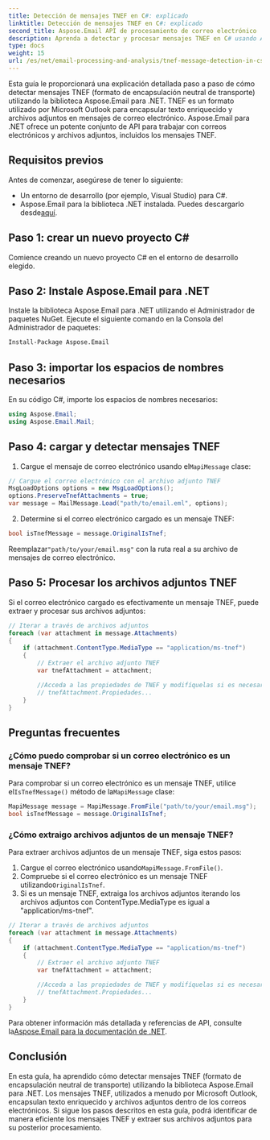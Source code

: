 ```yaml
---
title: Detección de mensajes TNEF en C#: explicado
linktitle: Detección de mensajes TNEF en C#: explicado
second_title: Aspose.Email API de procesamiento de correo electrónico .NET
description: Aprenda a detectar y procesar mensajes TNEF en C# usando Aspose.Email para .NET. Mejore el manejo del correo electrónico con texto enriquecido y archivos adjuntos.
type: docs
weight: 15
url: /es/net/email-processing-and-analysis/tnef-message-detection-in-csharp-explained/
---
```


Esta guía le proporcionará una explicación detallada paso a paso de cómo detectar mensajes TNEF (formato de encapsulación neutral de transporte) utilizando la biblioteca Aspose.Email para .NET. TNEF es un formato utilizado por Microsoft Outlook para encapsular texto enriquecido y archivos adjuntos en mensajes de correo electrónico. Aspose.Email para .NET ofrece un potente conjunto de API para trabajar con correos electrónicos y archivos adjuntos, incluidos los mensajes TNEF.

## Requisitos previos

Antes de comenzar, asegúrese de tener lo siguiente:

- Un entorno de desarrollo (por ejemplo, Visual Studio) para C#.
-  Aspose.Email para la biblioteca .NET instalada. Puedes descargarlo desde[aquí](https://releases.aspose.com/email/net).

## Paso 1: crear un nuevo proyecto C#

Comience creando un nuevo proyecto C# en el entorno de desarrollo elegido.

## Paso 2: Instale Aspose.Email para .NET

Instale la biblioteca Aspose.Email para .NET utilizando el Administrador de paquetes NuGet. Ejecute el siguiente comando en la Consola del Administrador de paquetes:

```bash
Install-Package Aspose.Email
```

## Paso 3: importar los espacios de nombres necesarios

En su código C#, importe los espacios de nombres necesarios:

```csharp
using Aspose.Email;
using Aspose.Email.Mail;
```

## Paso 4: cargar y detectar mensajes TNEF

1.  Cargue el mensaje de correo electrónico usando el`MapiMessage` clase:

```csharp
// Cargue el correo electrónico con el archivo adjunto TNEF
MsgLoadOptions options = new MsgLoadOptions();
options.PreserveTnefAttachments = true;
var message = MailMessage.Load("path/to/email.eml", options);
```

2. Determine si el correo electrónico cargado es un mensaje TNEF:

```csharp
bool isTnefMessage = message.OriginalIsTnef;
```

 Reemplazar`"path/to/your/email.msg"` con la ruta real a su archivo de mensajes de correo electrónico.

## Paso 5: Procesar los archivos adjuntos TNEF

Si el correo electrónico cargado es efectivamente un mensaje TNEF, puede extraer y procesar sus archivos adjuntos:

```csharp
// Iterar a través de archivos adjuntos
foreach (var attachment in message.Attachments)
{
    if (attachment.ContentType.MediaType == "application/ms-tnef")
    {
        // Extraer el archivo adjunto TNEF
        var tnefAttachment = attachment;

        //Acceda a las propiedades de TNEF y modifíquelas si es necesario
        // tnefAttachment.Propiedades...
    }
}
```

## Preguntas frecuentes

### ¿Cómo puedo comprobar si un correo electrónico es un mensaje TNEF?

 Para comprobar si un correo electrónico es un mensaje TNEF, utilice el`IsTnefMessage()` método de la`MapiMessage` clase:

```csharp
MapiMessage message = MapiMessage.FromFile("path/to/your/email.msg");
bool isTnefMessage = message.OriginalIsTnef;
```

### ¿Cómo extraigo archivos adjuntos de un mensaje TNEF?

Para extraer archivos adjuntos de un mensaje TNEF, siga estos pasos:

1.  Cargue el correo electrónico usando`MapiMessage.FromFile()`.
2.  Compruebe si el correo electrónico es un mensaje TNEF utilizando`OriginalIsTnef`.
3. Si es un mensaje TNEF, extraiga los archivos adjuntos iterando los archivos adjuntos con ContentType.MediaType es igual a "application/ms-tnef".

```csharp
// Iterar a través de archivos adjuntos
foreach (var attachment in message.Attachments)
{
    if (attachment.ContentType.MediaType == "application/ms-tnef")
    {
        // Extraer el archivo adjunto TNEF
        var tnefAttachment = attachment;

        //Acceda a las propiedades de TNEF y modifíquelas si es necesario
        // tnefAttachment.Propiedades...
    }
}
```

 Para obtener información más detallada y referencias de API, consulte la[Aspose.Email para la documentación de .NET](https://reference.aspose.com/email/net/).

## Conclusión

En esta guía, ha aprendido cómo detectar mensajes TNEF (formato de encapsulación neutral de transporte) utilizando la biblioteca Aspose.Email para .NET. Los mensajes TNEF, utilizados a menudo por Microsoft Outlook, encapsulan texto enriquecido y archivos adjuntos dentro de los correos electrónicos. Si sigue los pasos descritos en esta guía, podrá identificar de manera eficiente los mensajes TNEF y extraer sus archivos adjuntos para su posterior procesamiento.


